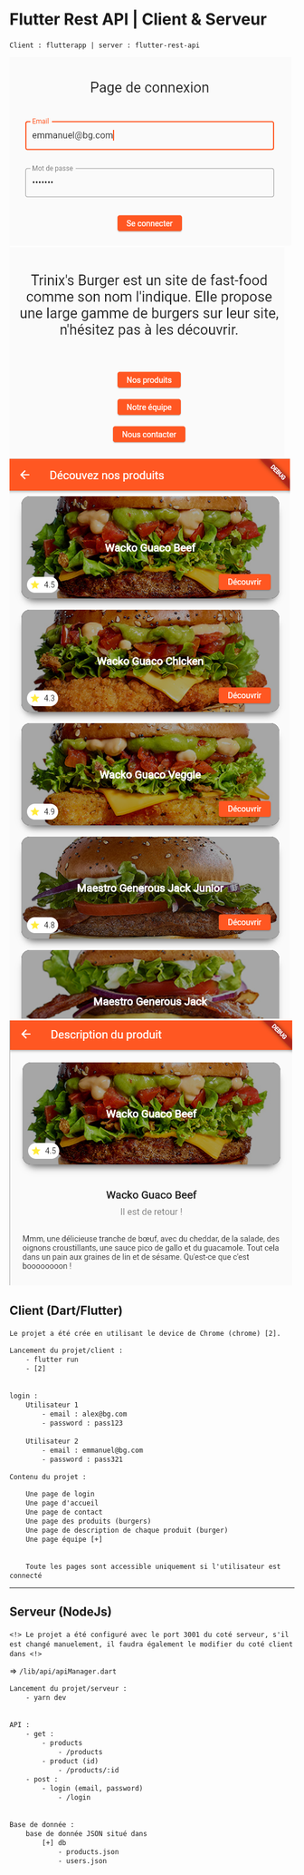 # Flutter Rest API | Client & Serveur

`Client : flutterapp | server : flutter-rest-api`

![Alt text](/images/loginpage.png "login page")
![Alt text](/images/homepage.png "Home page")
![Alt text](/images/productspage.png "Products page")
![Alt text](/images/productdescriptionpage.png "Product description page")

## Client (Dart/Flutter)

`Le projet a été crée en utilisant le device de Chrome (chrome) [2].`

```
Lancement du projet/client : 
    - flutter run 
    - [2]


login :
    Utilisateur 1
        - email : alex@bg.com 
        - password : pass123

    Utilisateur 2
        - email : emmanuel@bg.com 
        - password : pass321
```

`Contenu du projet :`

```
    Une page de login 
    Une page d'accueil
    Une page de contact
    Une page des produits (burgers)
    Une page de description de chaque produit (burger)
    Une page équipe [+]


    Toute les pages sont accessible uniquement si l'utilisateur est connecté
```

-------

## Serveur (NodeJs)

`<!> Le projet a été configuré avec le port 3001 du coté serveur, s'il est changé manuelement, il faudra également le modifier du coté client dans <!>`

=> `/lib/api/apiManager.dart`

```
Lancement du projet/serveur : 
    - yarn dev


API :
    - get :
        - products 
            - /products
        - product (id)
            - /products/:id
    - post :
        - login (email, password)
            - /login 


Base de donnée : 
    base de donnée JSON situé dans 
        [+] db
            - products.json
            - users.json
```